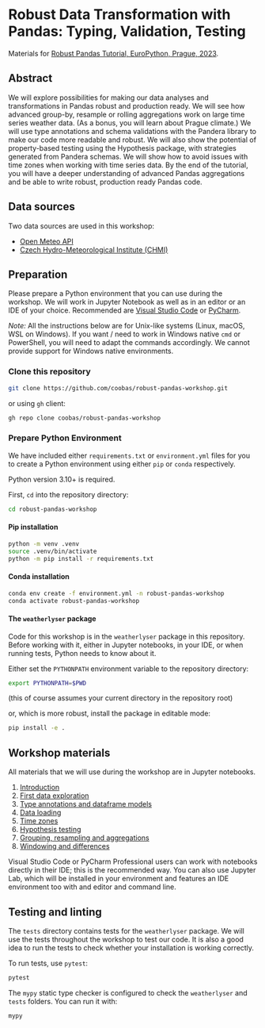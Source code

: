 # Robust Data Transformation with Pandas: Typing, Validation, Testing

Materials for [Robust Pandas Tutorial, EuroPython, Prague, 2023](https://program.europython.eu/europython-2023/talk/AEAPDB/).

## Abstract

We will explore possibilities for making our data analyses and transformations in Pandas robust and production ready. We will see how advanced group-by, resample or rolling aggregations work on large time series weather data. (As a bonus, you will learn about Prague climate.) We will use type annotations and schema validations with the Pandera library to make our code more readable and robust. We will also show the potential of property-based testing using the Hypothesis package, with strategies generated from Pandera schemas. We will show how to avoid issues with time zones when working with time series data. By the end of the tutorial, you will have a deeper understanding of advanced Pandas aggregations and be able to write robust, production ready Pandas code.

## Data sources

Two data sources are used in this workshop:
* [Open Meteo API](https://open-meteo.com/en/docs)
* [Czech Hydro-Meteorological Institute (CHMI)](https://www.chmi.cz/historicka-data/pocasi/denni-data/data-ze-stanic-site-RBCN)

## Preparation

Please prepare a Python environment that you can use during the workshop.
We will work in Jupyter Notebook as well as in an editor or an IDE of your choice.
Recommended are [Visual Studio Code](https://code.visualstudio.com) or [PyCharm](https://www.jetbrains.com/pycharm/).

*Note:* All the instructions below are for Unix-like systems (Linux, macOS, WSL on Windows).
If you want / need to work in Windows native `cmd` or PowerShell, you will need to adapt the commands accordingly.
We cannot provide support for Windows native environments.

### Clone this repository

```bash
git clone https://github.com/coobas/robust-pandas-workshop.git
```

or using `gh` client:

```bash
gh repo clone coobas/robust-pandas-workshop
```

### Prepare Python Environment

We have included either `requirements.txt` or `environment.yml` files for you to create a Python environment
using either `pip` or `conda` respectively.

Python version 3.10+ is required.

First, `cd` into the repository directory:

```bash
cd robust-pandas-workshop
```

#### Pip installation

```bash
python -m venv .venv
source .venv/bin/activate
python -m pip install -r requirements.txt
```

#### Conda installation

```bash
conda env create -f environment.yml -n robust-pandas-workshop
conda activate robust-pandas-workshop
```

#### The `weatherlyser` package

Code for this workshop is in the `weatherlyser` package in this repository.
Before working with it, either in Jupyter notebooks, in your IDE, or when running tests,
Python needs to know about it.

Either set the `PYTHONPATH` environment variable to the repository directory:

```bash
export PYTHONPATH=$PWD
```
(this of course assumes your current directory in the repository root)

or, which is more robust, install the package in editable mode:

```bash
pip install -e .
```

## Workshop materials

All materials that we will use during the workshop are in Jupyter notebooks.

1. [Introduction](01_introduction.ipynb)
2. [First data exploration](02_first_data_exploration.ipynb)
3. [Type annotations and dataframe models](03_type_annotations.ipynb)
4. [Data loading](04_data_loading_module.ipynb)
5. [Time zones](05_time_zones.ipynb)
6. [Hypothesis testing](06_hypothesis_testing.ipynb)
7. [Grouping, resampling and aggregations](07_resampling_and_aggregations.ipynb)
8. [Windowing and differences](08_windowing_and_differences.ipynb)

Visual Studio Code or PyCharm Professional users can work with notebooks directly in their IDE;
this is the recommended way. You can also use Jupyter Lab, which will be installed in your environment
and features an IDE environment too with and editor and command line.

## Testing and linting

The `tests` directory contains tests for the `weatherlyser` package.
We will use the tests throughout the workshop to test our code.
It is also a good idea to run the tests to check whether your installation is working correctly.

To run tests, use `pytest`:
```bash
pytest
```

The `mypy` static type checker is configured to check the `weatherlyser` and `tests` folders.
You can run it with:
```bash
mypy
```

